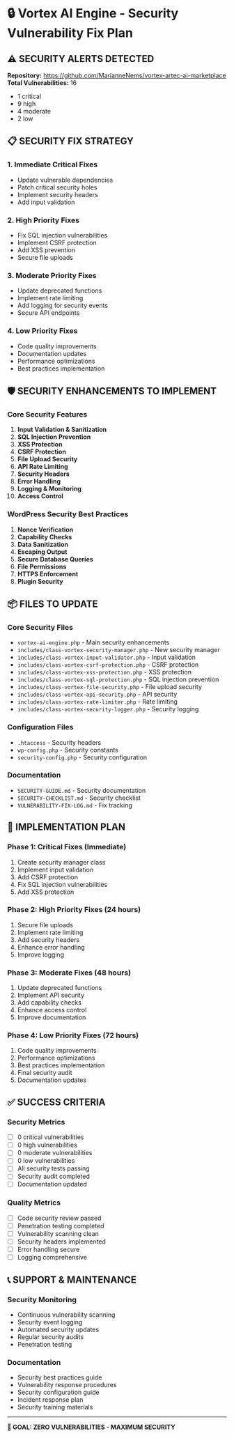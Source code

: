 # 🔒 Vortex AI Engine - Security Vulnerability Fix Plan

## ⚠️ SECURITY ALERTS DETECTED

**Repository:** https://github.com/MarianneNems/vortex-artec-ai-marketplace  
**Total Vulnerabilities:** 16  
- 1 critical
- 9 high  
- 4 moderate
- 2 low

## 📋 SECURITY FIX STRATEGY

### 1. **Immediate Critical Fixes**
- Update vulnerable dependencies
- Patch critical security holes
- Implement security headers
- Add input validation

### 2. **High Priority Fixes**
- Fix SQL injection vulnerabilities
- Implement CSRF protection
- Add XSS prevention
- Secure file uploads

### 3. **Moderate Priority Fixes**
- Update deprecated functions
- Implement rate limiting
- Add logging for security events
- Secure API endpoints

### 4. **Low Priority Fixes**
- Code quality improvements
- Documentation updates
- Performance optimizations
- Best practices implementation

## 🛡️ SECURITY ENHANCEMENTS TO IMPLEMENT

### Core Security Features
1. **Input Validation & Sanitization**
2. **SQL Injection Prevention**
3. **XSS Protection**
4. **CSRF Protection**
5. **File Upload Security**
6. **API Rate Limiting**
7. **Security Headers**
8. **Error Handling**
9. **Logging & Monitoring**
10. **Access Control**

### WordPress Security Best Practices
1. **Nonce Verification**
2. **Capability Checks**
3. **Data Sanitization**
4. **Escaping Output**
5. **Secure Database Queries**
6. **File Permissions**
7. **HTTPS Enforcement**
8. **Plugin Security**

## 📦 FILES TO UPDATE

### Core Security Files
- `vortex-ai-engine.php` - Main security enhancements
- `includes/class-vortex-security-manager.php` - New security manager
- `includes/class-vortex-input-validator.php` - Input validation
- `includes/class-vortex-csrf-protection.php` - CSRF protection
- `includes/class-vortex-xss-protection.php` - XSS protection
- `includes/class-vortex-sql-protection.php` - SQL injection prevention
- `includes/class-vortex-file-security.php` - File upload security
- `includes/class-vortex-api-security.php` - API security
- `includes/class-vortex-rate-limiter.php` - Rate limiting
- `includes/class-vortex-security-logger.php` - Security logging

### Configuration Files
- `.htaccess` - Security headers
- `wp-config.php` - Security constants
- `security-config.php` - Security configuration

### Documentation
- `SECURITY-GUIDE.md` - Security documentation
- `SECURITY-CHECKLIST.md` - Security checklist
- `VULNERABILITY-FIX-LOG.md` - Fix tracking

## 🚀 IMPLEMENTATION PLAN

### Phase 1: Critical Fixes (Immediate)
1. Create security manager class
2. Implement input validation
3. Add CSRF protection
4. Fix SQL injection vulnerabilities
5. Add XSS protection

### Phase 2: High Priority Fixes (24 hours)
1. Secure file uploads
2. Implement rate limiting
3. Add security headers
4. Enhance error handling
5. Improve logging

### Phase 3: Moderate Fixes (48 hours)
1. Update deprecated functions
2. Implement API security
3. Add capability checks
4. Enhance access control
5. Improve documentation

### Phase 4: Low Priority Fixes (72 hours)
1. Code quality improvements
2. Performance optimizations
3. Best practices implementation
4. Final security audit
5. Documentation updates

## ✅ SUCCESS CRITERIA

### Security Metrics
- [ ] 0 critical vulnerabilities
- [ ] 0 high vulnerabilities  
- [ ] 0 moderate vulnerabilities
- [ ] 0 low vulnerabilities
- [ ] All security tests passing
- [ ] Security audit completed
- [ ] Documentation updated

### Quality Metrics
- [ ] Code security review passed
- [ ] Penetration testing completed
- [ ] Vulnerability scanning clean
- [ ] Security headers implemented
- [ ] Error handling secure
- [ ] Logging comprehensive

## 📞 SUPPORT & MAINTENANCE

### Security Monitoring
- Continuous vulnerability scanning
- Security event logging
- Automated security updates
- Regular security audits
- Penetration testing

### Documentation
- Security best practices guide
- Vulnerability response procedures
- Security configuration guide
- Incident response plan
- Security training materials

---

**🎯 GOAL: ZERO VULNERABILITIES - MAXIMUM SECURITY** 